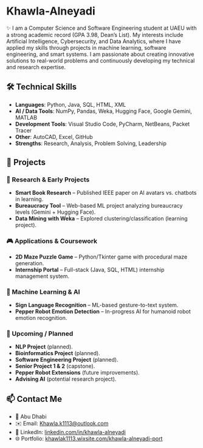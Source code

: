 # Khawla-Alneyadi

✨ I am a Computer Science and Software Engineering student at UAEU with a strong academic record (GPA 3.98, Dean’s List). My interests include Artificial Intelligence, Cybersecurity, and Data Analytics, where I have applied my skills through projects in machine learning, software engineering, and smart systems. I am passionate about creating innovative solutions to real-world problems and continuously developing my technical and research expertise.

## 🛠️ Technical Skills
- **Languages**: Python, Java, SQL, HTML, XML  
- **AI / Data Tools**: NumPy, Pandas, Weka, Hugging Face, Google Gemini, MATLAB  
- **Development Tools**: Visual Studio Code, PyCharm, NetBeans, Packet Tracer  
- **Other**: AutoCAD, Excel, GitHub  
- **Strengths**: Research, Analysis, Problem Solving, Leadership  

## 📂 Projects

### 📝 Research & Early Projects
- **Smart Book Research** – Published IEEE paper on AI avatars vs. chatbots in learning.
- **Bureaucracy Tool** – Web-based ML project analyzing bureaucracy levels (Gemini + Hugging Face).
- **Data Mining with Weka** – Explored clustering/classification (learning project).

### 🎮 Applications & Coursework
- **2D Maze Puzzle Game** – Python/Tkinter game with procedural maze generation.
- **Internship Portal** – Full-stack (Java, SQL, HTML) internship management system.

### 🤖 Machine Learning & AI
- **Sign Language Recognition** – ML-based gesture-to-text system.
- **Pepper Robot Emotion Detection** – In-progress AI for humanoid robot emotion recognition.

### 🚀 Upcoming / Planned
- **NLP Project** (planned).
- **Bioinformatics Project** (planned).
- **Software Engineering Project** (planned).
- **Senior Project 1 & 2** (capstone).
- **Pepper Robot Extensions** (future improvements).
- **Advising AI** (potential research project). 


## 📫 Contact Me
- 📍 Abu Dhabi  
- ✉️ Email: [Khawla.k1113@outlook.com](mailto:Khawla.k1113@outlook.com)  
- 🔗 LinkedIn: [linkedin.com/in/khawla-alneyadi](https://www.linkedin.com/in/khawla-alneyadi)  
- 🌐 Portfolio: [khawlak1113.wixsite.com/khawla-alneyadi-port](https://khawlak1113.wixsite.com/khawla-alneyadi-port)  
